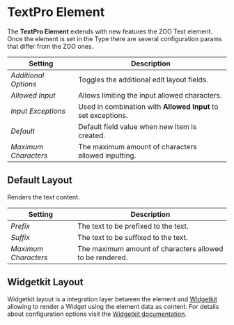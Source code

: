 # TextPro Element

The **TextPro Element** extends with new features the ZOO Text element. Once the element is set in the Type there are several configuration params that differ from the ZOO ones.

| Setting | Description |
| --- | --- |
| _Additional Options_ | Toggles the additional edit layout fields. |
| _Allowed Input_ | Allows limiting the input allowed characters. |
| _Input Exceptions_ | Used in combination with **Allowed Input** to set exceptions. |
| _Default_ | Default field value when new Item is created. |
| _Maximum Characters_ | The maximum amount of characters allowed inputting. |

## Default Layout

Renders the text content.

| Setting | Description |
| --- | --- |
| _Prefix_ | The text to be prefixed to the text. |
| _Suffix_ | The text to be suffixed to the text. |
| _Maximum Characters_ | The maximum amount of characters allowed to be rendered. |

## Widgetkit Layout

Widgetkit layout is a integration layer between the element and [Widgetkit](http://yootheme.com/widgetkit) allowing to render a Widget using the element data as content. For details about configuration options visit the [Widgetkit documentation](https://yootheme.com/support/widgetkit/).

